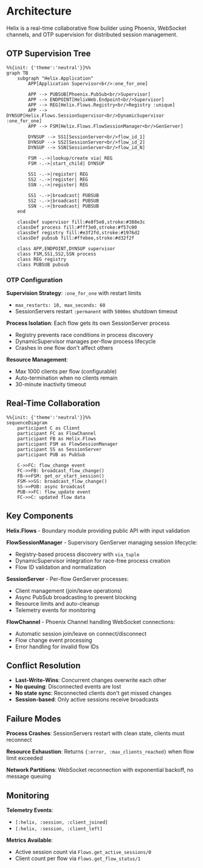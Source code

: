 # Architecture

Helix is a real-time collaborative flow builder using Phoenix, WebSocket channels, and OTP supervision for distributed session management.

## OTP Supervision Tree

```mermaid
%%{init: {'theme':'neutral'}}%%
graph TB
    subgraph "Helix.Application"
        APP[Application Supervisor<br/>:one_for_one]

        APP --> PUBSUB[Phoenix.PubSub<br/>Supervisor]
        APP --> ENDPOINT[HelixWeb.Endpoint<br/>Supervisor]
        APP --> REG[Helix.Flows.Registry<br/>Registry :unique]
        APP --> DYNSUP[Helix.Flows.SessionSupervisor<br/>DynamicSupervisor :one_for_one]
        APP --> FSM[Helix.Flows.FlowSessionManager<br/>GenServer]

        DYNSUP --> SS1[SessionServer<br/>flow_id_1]
        DYNSUP --> SS2[SessionServer<br/>flow_id_2]
        DYNSUP --> SSN[SessionServer<br/>flow_id_N]

        FSM -.->|lookup/create via| REG
        FSM -.->|start_child| DYNSUP

        SS1 -.->|register| REG
        SS2 -.->|register| REG
        SSN -.->|register| REG

        SS1 -.->|broadcast| PUBSUB
        SS2 -.->|broadcast| PUBSUB
        SSN -.->|broadcast| PUBSUB
    end

    classDef supervisor fill:#e8f5e8,stroke:#388e3c
    classDef process fill:#fff3e0,stroke:#f57c00
    classDef registry fill:#e3f2fd,stroke:#1976d2
    classDef pubsub fill:#ffebee,stroke:#d32f2f

    class APP,ENDPOINT,DYNSUP supervisor
    class FSM,SS1,SS2,SSN process
    class REG registry
    class PUBSUB pubsub
```

### OTP Configuration

**Supervision Strategy**: `:one_for_one` with restart limits
- `max_restarts: 10, max_seconds: 60`
- SessionServers restart `:permanent` with `5000ms` shutdown timeout

**Process Isolation**: Each flow gets its own SessionServer process
- Registry prevents race conditions in process discovery
- DynamicSupervisor manages per-flow process lifecycle
- Crashes in one flow don't affect others

**Resource Management**:
- Max 1000 clients per flow (configurable)
- Auto-termination when no clients remain
- 30-minute inactivity timeout

## Real-Time Collaboration

```mermaid
%%{init: {'theme':'neutral'}}%%
sequenceDiagram
    participant C as Client
    participant FC as FlowChannel
    participant FB as Helix.Flows
    participant FSM as FlowSessionManager
    participant SS as SessionServer
    participant PUB as PubSub

    C->>FC: flow_change event
    FC->>FB: broadcast_flow_change()
    FB->>FSM: get_or_start_session()
    FSM->>SS: broadcast_flow_change()
    SS->>PUB: async broadcast
    PUB->>FC: flow_update event
    FC->>C: updated flow data
```

## Key Components

**Helix.Flows** - Boundary module providing public API with input validation

**FlowSessionManager** - Supervisory GenServer managing session lifecycle:
- Registry-based process discovery with `via_tuple`
- DynamicSupervisor integration for race-free process creation
- Flow ID validation and normalization

**SessionServer** - Per-flow GenServer processes:
- Client management (join/leave operations)
- Async PubSub broadcasting to prevent blocking
- Resource limits and auto-cleanup
- Telemetry events for monitoring

**FlowChannel** - Phoenix Channel handling WebSocket connections:
- Automatic session join/leave on connect/disconnect
- Flow change event processing
- Error handling for invalid flow IDs

## Conflict Resolution

- **Last-Write-Wins**: Concurrent changes overwrite each other
- **No queuing**: Disconnected events are lost
- **No state sync**: Reconnected clients don't get missed changes
- **Session-based**: Only active sessions receive broadcasts

## Failure Modes

**Process Crashes**: SessionServers restart with clean state, clients must reconnect

**Resource Exhaustion**: Returns `{:error, :max_clients_reached}` when flow limit exceeded

**Network Partitions**: WebSocket reconnection with exponential backoff, no message queuing

## Monitoring

**Telemetry Events**:
- `[:helix, :session, :client_joined]`
- `[:helix, :session, :client_left]`

**Metrics Available**:
- Active session count via `Flows.get_active_sessions/0`
- Client count per flow via `Flows.get_flow_status/1`
